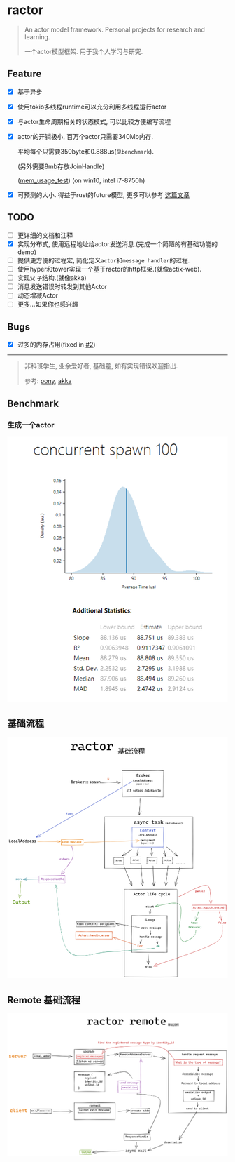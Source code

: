 # ractor

> An actor model framework. Personal projects for research and learning.
> 
> 一个actor模型框架. 用于我个人学习与研究.

## Feature
- [x] 基于异步
- [x] 使用tokio多线程runtime可以充分利用多线程运行actor
- [x] 与actor生命周期相关的状态模式, 可以比较方便编写流程
- [x] actor的开销极小, 百万个actor只需要340Mb内存.
  
  平均每个只需要350byte和0.888us(`见benchmark`).
  
  (另外需要8mb存放JoinHandle)
  
  ([mem_usage_test](./ractor/examples/mem_usage_test.rs)) (on win10, intel i7-8750h)
- [x] 可预测的大小. 得益于rust的future模型, 更多可以参考
  [这篇文章](https://without.boats/blog/futures-and-segmented-stacks/#segmenting-your-futures-for-fun-and-profit)

## TODO
- [ ] 更详细的文档和注释
- [x] 实现分布式, 使用远程地址给actor发送消息.(完成一个简陋的有基础功能的demo)
- [ ] 提供更方便的过程宏, 简化定义`actor`和`message handler`的过程.
- [ ] 使用hyper和tower实现一个基于ractor的http框架.(就像actix-web).
- [ ] 实现`父` `子`结构.(就像akka)
- [ ] 消息发送错误时转发到其他Actor
- [ ] 动态增减Actor  
- [ ] 更多...如果你也感兴趣

## Bugs
- [x] 过多的内存占用(fixed in [#2](https://github.com/juzi5201314/ractor/issues/2))

---
> 非科班学生, 业余爱好者, 基础差, 如有实现错误欢迎指出.
> 
> 参考: [pony](https://www.ponylang.io/), [akka](https://akka.io/)

## Benchmark
### 生成一个actor
![bench-spawn1.png](./assets/bench-spawn1.png)

## 基础流程
![png](./assets/ractor-base.png)

## Remote 基础流程
![png](./assets/ractor-remote-base.png)
